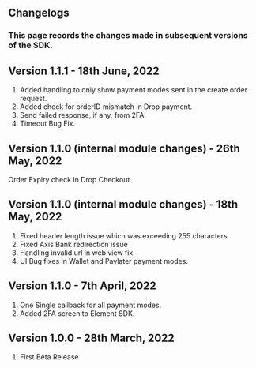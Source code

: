 ## Changelogs

### This page records the changes made in subsequent versions of the SDK.

## Version 1.1.1 - 18th June, 2022

1. Added handling to only show payment modes sent in the create order request.
2. Added check for orderID mismatch in Drop payment.
3. Send failed response, if any, from 2FA.
4. Timeout Bug Fix.

## Version 1.1.0 (internal module changes) - 26th May, 2022

Order Expiry check in Drop Checkout

## Version 1.1.0 (internal module changes) - 18th May, 2022

1. Fixed header length issue which was exceeding 255 characters
2. Fixed Axis Bank redirection issue
3. Handling invalid url in web view fix.
4. UI Bug fixes in Wallet and Paylater payment modes.

## Version 1.1.0 - 7th April, 2022

1. One Single callback for all payment modes.
2. Added 2FA screen to Element SDK.

## Version 1.0.0 - 28th March, 2022

1. First Beta Release
